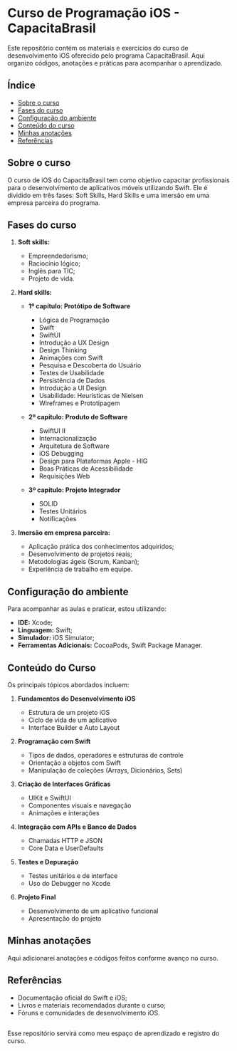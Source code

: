 # Curso de Programação iOS - CapacitaBrasil

Este repositório contém os materiais e exercícios do curso de desenvolvimento iOS oferecido pelo programa CapacitaBrasil. Aqui organizo códigos, anotações e práticas para acompanhar o aprendizado.

## Índice

- [Sobre o curso](#sobre-o-curso)
- [Fases do curso](#fases-do-curso)
- [Configuração do ambiente](#configuracao-do-ambiente)
- [Conteúdo do curso](#conteudo-do-curso)
- [Minhas anotações](#minhas-anotacoes)
- [Referências](#referencias)

## Sobre o curso

O curso de iOS do CapacitaBrasil tem como objetivo capacitar profissionais para o desenvolvimento de aplicativos móveis utilizando Swift. Ele é dividido em três fases: Soft Skills, Hard Skills e uma imersão em uma empresa parceira do programa.

## Fases do curso

1. **Soft skills:**
   - Empreendedorismo;
   - Raciocínio lógico;
   - Inglês para TIC;
   - Projeto de vida.

2. **Hard skills:**
   - **1º capítulo: Protótipo de Software**
     
     - Lógica de Programação
     - Swift
     - SwiftUI
     - Introdução a UX Design
     - Design Thinking
     - Animações com Swift
     - Pesquisa e Descoberta do Usuário
     - Testes de Usabilidade
     - Persistência de Dados
     - Introdução a UI Design
     - Usabilidade: Heurísticas de Nielsen
     - Wireframes e Prototipagem
       
   - **2º capítulo: Produto de Software**
     - SwiftUI II
     - Internacionalização
     - Arquitetura de Software
     - iOS Debugging
     - Design para Plataformas Apple - HIG
     - Boas Práticas de Acessibilidade
     - Requisições Web
       
   - **3º capítulo: Projeto Integrador**
     - SOLID
     - Testes Unitários
     - Notificações

3. **Imersão em empresa parceira:**
   - Aplicação prática dos conhecimentos adquiridos;
   - Desenvolvimento de projetos reais;
   - Metodologias ágeis (Scrum, Kanban);
   - Experiência de trabalho em equipe.

## Configuração do ambiente

Para acompanhar as aulas e praticar, estou utilizando:

- **IDE:** Xcode;
- **Linguagem:** Swift;
- **Simulador:** iOS Simulator;
- **Ferramentas Adicionais:** CocoaPods, Swift Package Manager.

## Conteúdo do Curso

Os principais tópicos abordados incluem:

1. **Fundamentos do Desenvolvimento iOS**
   - Estrutura de um projeto iOS
   - Ciclo de vida de um aplicativo
   - Interface Builder e Auto Layout

2. **Programação com Swift**
   - Tipos de dados, operadores e estruturas de controle
   - Orientação a objetos com Swift
   - Manipulação de coleções (Arrays, Dicionários, Sets)

3. **Criação de Interfaces Gráficas**
   - UIKit e SwiftUI
   - Componentes visuais e navegação
   - Animações e interações

4. **Integração com APIs e Banco de Dados**
   - Chamadas HTTP e JSON
   - Core Data e UserDefaults

5. **Testes e Depuração**
   - Testes unitários e de interface
   - Uso do Debugger no Xcode

6. **Projeto Final**
   - Desenvolvimento de um aplicativo funcional
   - Apresentação do projeto

## Minhas anotações

Aqui adicionarei anotações e códigos feitos conforme avanço no curso.

## Referências

- Documentação oficial do Swift e iOS;
- Livros e materiais recomendados durante o curso;
- Fóruns e comunidades de desenvolvimento iOS.

## 

Esse repositório servirá como meu espaço de aprendizado e registro do curso.
